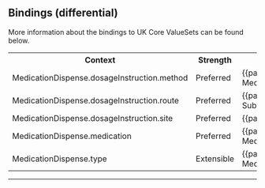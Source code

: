 ## Bindings (differential)

More information about the bindings to UK Core ValueSets can be found below.

<table class="assets" title="Bindings list">
<tr>
<th class="width30">Context</th>
<th class="width20">Strength</th>
<th class="width50">Link</th>
</tr>
<tr>
<td>MedicationDispense.dosageInstruction.method</td>
<td>Preferred</td>
<td>{{pagelink:ValueSet-UKCore-MedicationDosageMethod}}</td>
</tr>
<tr>
<td>MedicationDispense.dosageInstruction.route</td>
<td>Preferred</td>
<td>{{pagelink:ValueSet-UKCore-SubstanceOrProductAdministrationRoute}}</td>
</tr>
<tr>
<td>MedicationDispense.dosageInstruction.site</td>
<td>Preferred</td>
<td>{{pagelink:ValueSet-UKCore-BodySite}}</td>
</tr>
<tr>
<td>MedicationDispense.medication</td>
<td>Preferred</td>
<td>{{pagelink:ValueSet-UKCore-MedicationCode}}</td>
</tr>
<tr>
<td>MedicationDispense.type</td>
<td>Extensible</td>
<td>{{pagelink:ValueSet-UKCore-MedicationSupplyType}}</td>
</tr>
</table>



---